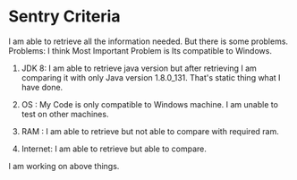 # Sentry Criteria

I am able to retrieve all the information needed. But there is some problems.
Problems:
 I think Most Important Problem is Its compatible to Windows.
1. JDK 8:
       I am able to retrieve java version but after retrieving I am comparing it with only Java version 1.8.0_131. That's static thing what I have done.
      
2.  OS      :
        My Code is only compatible to Windows machine. I am unable to test on other machines.
 
3. RAM  : I am able to retrieve but not able to compare with required ram.

4. Internet: I am able to retrieve but able to compare.

I am working on above things.
